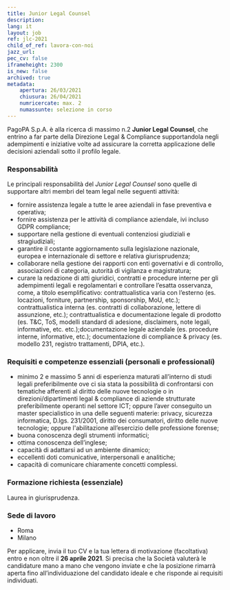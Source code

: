 ```yaml
---
title: Junior Legal Counsel
description:
lang: it
layout: job
ref: jlc-2021
child_of_ref: lavora-con-noi
jazz_url: 
pec_cv: false
iframeheight: 2300
is_new: false
archived: true
metadata:
    apertura: 26/03/2021
    chiusura: 26/04/2021
    numricercate: max. 2
    numassunte: selezione in corso
---
```


PagoPA S.p.A. è alla ricerca di massimo n.2 **Junior Legal Counsel**, che entrino a far parte della Direzione Legal & Compliance supportandola negli adempimenti e iniziative volte ad assicurare la corretta applicazione delle decisioni aziendali sotto il profilo legale.

### Responsabilità

Le principali responsabilità del _Junior Legal Counsel_ sono quelle di supportare altri membri del team legal nelle seguenti attività:

* fornire assistenza legale a tutte le aree aziendali in fase preventiva e operativa;
* fornire assistenza per le attività di compliance aziendale, ivi incluso GDPR compliance;
* supportare nella gestione di eventuali contenziosi giudiziali e stragiudiziali; 
* garantire il costante aggiornamento sulla legislazione nazionale, europea e internazionale di settore e relativa giurisprudenza; 
* collaborare nella gestione dei rapporti con enti governativi e di controllo, associazioni di categoria, autorità di vigilanza e magistratura;
* curare la redazione di atti giuridici, contratti e procedure interne per gli adempimenti legali e regolamentari e controllare l’esatta osservanza, come, a titolo esemplificativo: contrattualistica varia con l’esterno (es. locazioni, forniture, partnership, sponsorship, MoU, etc.); contrattualistica interna (es. contratti di collaborazione, lettere di assunzione, etc.); contrattualistica e documentazione legale di prodotto (es. T&C, ToS, modelli standard di adesione, disclaimers, note legali, informative, etc. etc.);documentazione legale aziendale (es. procedure interne, informative, etc.); documentazione di compliance & privacy (es. modello 231, registro trattamenti, DPIA, etc.).


### Requisiti e competenze essenziali (personali e professionali)

* minimo 2 e massimo 5 anni di esperienza maturati all’interno di studi legali preferibilmente ove ci sia stata la possibilità di confrontarsi con tematiche afferenti al diritto delle nuove tecnologie o in direzioni/dipartimenti legal & compliance di aziende strutturate preferibilmente operanti nel settore ICT; oppure l’aver conseguito un master specialistico in una delle seguenti materie: privacy, sicurezza informatica, D.lgs. 231/2001, diritto dei consumatori, diritto delle nuove tecnologie; oppure l'abilitazione all’esercizio delle professione forense;
* buona conoscenza degli strumenti informatici;
* ottima conoscenza dell’inglese;
* capacità di adattarsi ad un ambiente dinamico;
* eccellenti doti comunicative, interpersonali e analitiche;
* capacità di comunicare chiaramente concetti complessi.

### Formazione richiesta (essenziale)

Laurea in giurisprudenza. 

### Sede di lavoro

* Roma
* Milano
 
Per applicare, invia il tuo CV e la tua lettera di motivazione (facoltativa) entro e non oltre il **26 aprile 2021**. Si precisa che la Società valuterà le candidature mano a mano che vengono inviate e che la posizione rimarrà aperta fino all’individuazione del candidato ideale e che risponde ai requisiti individuati.



